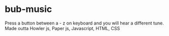 # bub-music
Press a button between a - z on keyboard and you will hear a different tune. Made outta Howler js, Paper js, Javascript, HTML, CSS
